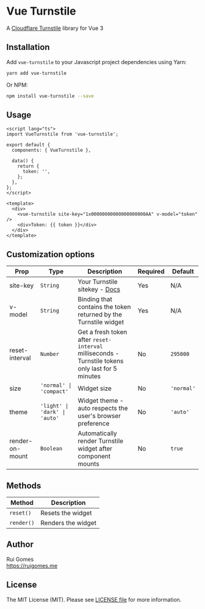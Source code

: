 # Vue Turnstile

A [Cloudflare Turnstile](https://developers.cloudflare.com/turnstile/) library for Vue 3

## Installation

Add `vue-turnstile` to your Javascript project dependencies using Yarn:

```bash
yarn add vue-turnstile
```

Or NPM:

```bash
npm install vue-turnstile --save
```

## Usage

```vue
<script lang="ts">
import VueTurnstile from 'vue-turnstile';

export default {
  components: { VueTurnstile },

  data() {
    return {
      token: '',
    };
  },
};
</script>

<template>
  <div>
    <vue-turnstile site-key="1x00000000000000000000AA" v-model="token" />
    <div>Token: {{ token }}</div>
  </div>
</template>
```

## Customization options

| Prop            | Type                          | Description                                                                                      | Required | Default    |
| --------------- | ----------------------------- | ------------------------------------------------------------------------------------------------ | -------- | ---------- |
| site-key        | `String`                      | Your Turnstile sitekey - [Docs](https://developers.cloudflare.com/turnstile/get-started/)        | Yes      | N/A        |
| v-model         | `String`                      | Binding that contains the token returned by the Turnstile widget                                 | Yes      | N/A        |
| reset-interval  | `Number`                      | Get a fresh token after `reset-interval` milliseconds - Turnstile tokens only last for 5 minutes | No       | `295000`   |
| size            | `'normal' \| 'compact'`       | Widget size                                                                                      | No       | `'normal'` |
| theme           | `'light' \| 'dark' \| 'auto'` | Widget theme - auto respects the user's browser preference                                       | No       | `'auto'`   |
| render-on-mount | `Boolean`                     | Automatically render Turnstile widget after component mounts                                     | No       | `true`     |

## Methods

| Method     | Description        |
| ---------- | ------------------ |
| `reset()`  | Resets the widget  |
| `render()` | Renders the widget |

## Author

Rui Gomes  
https://ruigomes.me

## License

The MIT License (MIT). Please see [LICENSE file](https://github.com/ruigomeseu/bitcoin-address-validation/blob/master/LICENSE.md) for more information.
